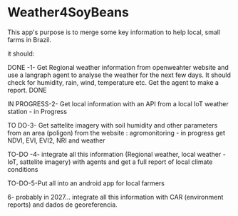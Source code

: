# Weather4SoyBeans

This app's purpose is to merge some key information to help local, small farms in Brazil.

it should:

DONE -1- Get Regional weather information from openweahter website and use a langraph agent to analyse the weather for the next few days. It should check for humidity, rain, wind, temperature  etc. Get the agent to make a report. DONE

IN PROGRESS-2- Get local information with an API from a local IoT weather station - in Progress

TO DO-3- Get sattelite imagery with soil humidity and other parameters from an area (poligon) from the website : agromonitoring - in progress get NDVI, EVI, EVI2, NRI  and weather

TO-DO -4- integrate all this information (Regional weather, local weather -IoT, sattelite imagery) with agents and get a full report of local climate conditions

TO-DO-5-Put all into an android app for local farmers 

6- probably in 2027... integrate all this information with CAR (environment reports) and dados de georeferencia.
